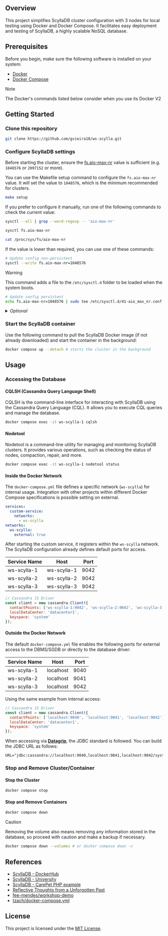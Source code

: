 ## Overview

This project simplifies ScyllaDB cluster configuration with 3 nodes for local testing using Docker and Docker Compose. It facilitates easy deployment and testing of ScyllaDB, a highly scalable NoSQL database.

## Prerequisites

Before you begin, make sure the following software is installed on your system:

- [Docker](https://docs.docker.com/engine/install/ubuntu/)
- [Docker Compose](https://docs.docker.com/compose/install/linux/)

> [!NOTE]
> The Docker's commands listed below consider when you use its Docker V2

## Getting Started

### **Clone this repository**

```sh
git clone https://github.com/gvieira18/ws-scylla.git
```

### **Configure ScyllaDB settings**

Before starting the cluster, ensure the [fs.aio-max-nr](https://www.kernel.org/doc/Documentation/sysctl/fs.txt) value is sufficient (e.g. `1048576` or `2097152` or more).

You can use the Makefile setup command to configure the `fs.aio-max-nr` value. It will set the value to `1048576`, which is the minimum recommended for clusters.

```sh
make setup
```

If you prefer to configure it manually, run one of the following commands to check the current value:

```sh
sysctl --all | grep --word-regexp -- 'aio-max-nr'
```
```sh
sysctl fs.aio-max-nr
```
```sh
cat /proc/sys/fs/aio-max-nr
```

If the value is lower than required, you can use one of these commands:

```sh
# Update config non-persistent
sysctl --write fs.aio-max-nr=1048576
```

> [!WARNING]
> This command adds a file to the `/etc/sysctl.d` folder to be loaded when the system boots.

```sh
# Update config persistent
echo fs.aio-max-nr=1048576 | sudo tee /etc/sysctl.d/41-aio_max_nr.conf && sudo sysctl --load '/etc/sysctl.d/41-aio_max_nr.conf'
```

<details>
  <summary><i>Optional</i></summary>

  <p style="text-align: justify;">Modify the <code>docker-compose.yml</code> file to customize ScyllaDB settings, such as port mappings, volume mounts, and network configurations.</p>
</details>

### **Start the ScyllaDB container**

Use the following command to pull the ScyllaDB Docker image (if not already downloaded) and start the container in the background:

```sh
docker compose up --detach # starts the cluster in the background
```

## Usage

### Accessing the Database

#### **CQLSH (Cassandra Query Language Shell)**

CQLSH is the command-line interface for interacting with ScyllaDB using the Cassandra Query Language (CQL). It allows you to execute CQL queries and manage the database.

```sh
docker compose exec -it ws-scylla-1 cqlsh
```

#### **Nodetool**

Nodetool is a command-line utility for managing and monitoring ScyllaDB clusters. It provides various operations, such as checking the status of nodes, compaction, repair, and more.

```sh
docker compose exec -it ws-scylla-1 nodetool status
```

#### **Inside the Docker Network**

The `docker-compose.yml` file defines a specific network (`ws-scylla`) for internal usage. Integration with other projects within different Docker Compose specifications is possible setting on external.

```yml
services:
  custom-service:
    networks:
      - ws-scylla
networks:
  ws-scylla:
    external: true
```

After starting the custom service, it registers within the `ws-scylla` network. The ScyllaDB configuration already defines default ports for access.

| Service Name |    Host     | Port  |
| ------------ | :---------: | :---: |
| ws-scylla-1  | ws-scylla-1 | 9042  |
| ws-scylla-2  | ws-scylla-2 | 9042  |
| ws-scylla-3  | ws-scylla-3 | 9042  |

```js
// Cassandra JS Driver
const client = new cassandra.Client({
  contactPoints: ['ws-scylla-1:9042', 'ws-scylla-2:9042', 'ws-scylla-3:9042'],
  localDataCenter: 'datacenter1',
  keyspace: 'system'
});
```

#### **Outside the Docker Network**

The default `docker-compose.yml` file enables the following ports for external access to the DBMS/SGDB or directly to the database driver:

| Service Name |   Host    | Port  |
| ------------ | :-------: | :---: |
| ws-scylla-1  | localhost | 9040  |
| ws-scylla-2  | localhost | 9041  |
| ws-scylla-3  | localhost | 9042  |

Using the same example from internal access:

```js
// Cassandra JS Driver
const client = new cassandra.Client({
  contactPoints: ['localhost:9040', 'localhost:9041', 'localhost:9042'],
  localDataCenter: 'datacenter1',
  keyspace: 'system'
});
```

When accessing via [**Datagrip**](https://www.jetbrains.com/pt-br/datagrip/), the JDBC standard is followed. You can build the JDBC URL as follows:

```properties
URL="jdbc:cassandra://localhost:9040,localhost:9041,localhost:9042/system"
```

### Stop and Remove Cluster/Container

#### **Stop the Cluster**

```sh
docker compose stop
```

#### **Stop and Remove Containers**

```sh
docker compose down
```

> [!CAUTION]
> Removing the volume also means removing any information stored in the database, so proceed with caution and make a backup if necessary.

```sh
docker compose down --volumes # or docker compose down -v
```

## References

- [ScyllaDB - DockerHub](https://hub.docker.com/r/scylladb/scylla)
- [ScyllaDB - University](https://university.scylladb.com/courses/scylla-essentials-overview/lessons/high-availability/topic/consistency-level-demo-part-1)
- [ScyllaDB - CarePet PHP example](https://github.com/scylladb/care-pet/blob/master/php/README.md)
- [Reflective Thoughts from a Unforgotten Past](https://gist.github.com/gvieira18/df11b9517eff971d748e82bf23a16d47)
- [fee-mendes/workshop-demo](https://github.com/fee-mendes/workshop-demo)
- [tzach/docker-compose.yml](https://gist.github.com/tzach/4d2c2485945465459e3c74cc5d42d949)

## License

This project is licensed under the [MIT License](LICENSE).

